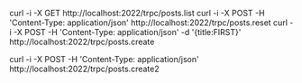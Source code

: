 curl -i -X GET http://localhost:2022/trpc/posts.list
curl -i -X POST -H 'Content-Type: application/json' http://localhost:2022/trpc/posts.reset
curl -i -X POST -H 'Content-Type: application/json' -d '{title:FIRST}' http://localhost:2022/trpc/posts.create

curl -i -X POST -H 'Content-Type: application/json' http://localhost:2022/trpc/posts.create2